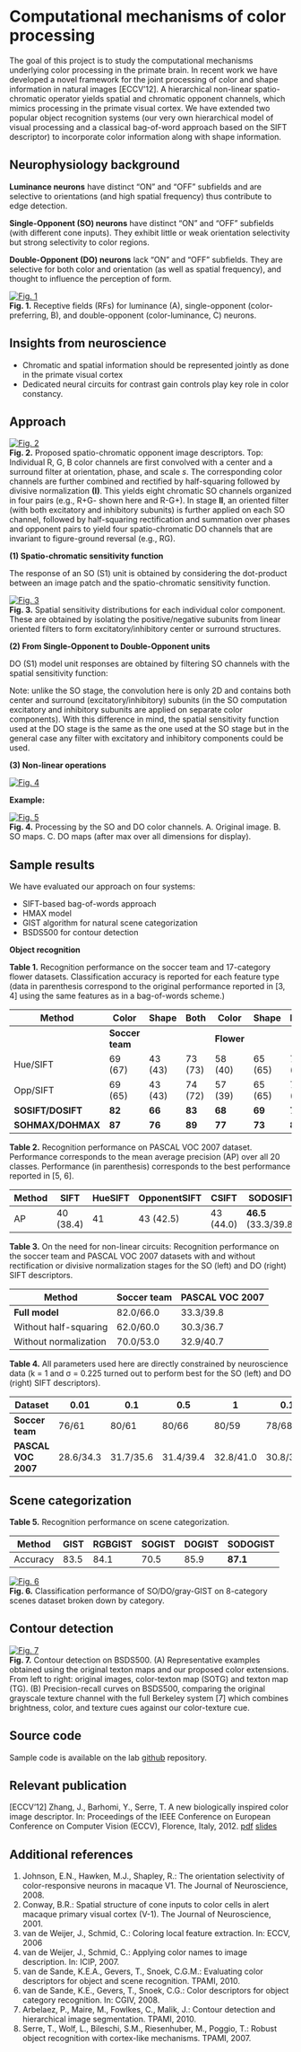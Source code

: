 # Computational mechanisms of color processing

The goal of this project is to study the computational mechanisms underlying color processing in the primate brain. In recent work we have developed a novel framework for the joint processing of color and shape information in natural images [ECCV’12]. A hierarchical non-linear spatio-chromatic operator yields spatial and chromatic opponent channels, which mimics processing in the primate visual cortex. We have extended two popular object recognition systems (our very own hierarchical model of visual processing and a classical bag-of-word approach based on the SIFT descriptor) to incorporate color information along with shape information.

## Neurophysiology background

**Luminance neurons** have distinct “ON” and “OFF” subfields and are selective to orientations (and high spatial frequency) thus contribute to edge detection.

**Single-Opponent (SO) neurons** have distinct “ON” and “OFF” subfields (with different cone inputs). They exhibit little or weak orientation selectivity but strong selectivity to color regions.

**Double-Opponent (DO) neurons** lack “ON” and “OFF” subfields. They are selective for both color and orientation (as well as spatial frequency), and thought to influence the perception of form.

[![Fig. 1](/images/resources/color/image003-1024x583.jpg)](/resources/computational-mechanisms-of-color-processingimage003/)  
**Fig. 1.** Receptive fields (RFs) for luminance (A), single-opponent (color-preferring, B), and double-opponent (color-luminance, C) neurons.

## Insights from neuroscience

- Chromatic and spatial information should be represented jointly as done in the primate visual cortex
- Dedicated neural circuits for contrast gain controls play key role in color constancy.

## Approach

[![Fig. 2](/images/resources/color/image004-1024x289.jpg)](/resources/computational-mechanisms-of-color-processingimage004/)  
**Fig. 2.** Proposed spatio-chromatic opponent image descriptors. Top: Individual R, G, B color channels are first convolved with a center and a surround filter at orientation, phase, and scale *s*. The corresponding color channels are further combined and rectified by half-squaring followed by divisive normalization **(I)**. This yields eight chromatic SO channels organized in four pairs (e.g., R+G- shown here and R-G+). In stage **II**, an oriented filter (with both excitatory and inhibitory subunits) is further applied on each SO channel, followed by half-squaring rectification and summation over phases and opponent pairs to yield four spatio-chromatic DO channels that are invariant to figure-ground reversal (e.g., RG).

**(1) Spatio-chromatic sensitivity function**

The response of an SO (S1) unit is obtained by considering the dot-product between an image patch and the spatio-chromatic sensitivity function.

[![Fig. 3](/images/resources/color/image009.jpg)](/resources/computational-mechanisms-of-color-processingimage009/)  
**Fig. 3.** Spatial sensitivity distributions for each individual color component. These are obtained by isolating the positive/negative subunits from linear oriented filters to form excitatory/inhibitory center or surround structures.

**(2) From Single-Opponent to Double-Opponent units**

DO (S1) model unit responses are obtained by filtering SO channels with the spatial sensitivity function:

Note: unlike the SO stage, the convolution here is only 2D and contains both center and surround (excitatory/inhibitory) subunits (in the SO computation excitatory and inhibitory subunits are applied on separate color components). With this difference in mind, the spatial sensitivity function used at the DO stage is the same as the one used at the SO stage but in the general case any filter with excitatory and inhibitory components could be used.

**(3) Non-linear operations**

[![Fig. 4](/images/resources/color/image012.jpg)](/resources/computational-mechanisms-of-color-processingimage012/)

**Example:**

[![Fig. 5](/images/resources/color/image013-1024x310.jpg)](/resources/computational-mechanisms-of-color-processingimage013/)  
**Fig. 4.** Processing by the SO and DO color channels. A. Original image. B. SO maps. C. DO maps (after max over all dimensions for display).

## Sample results

We have evaluated our approach on four systems:

- SIFT-based bag-of-words approach
- HMAX model
- GIST algorithm for natural scene categorization
- BSDS500 for contour detection

**Object recognition**

**Table 1.** Recognition performance on the soccer team and 17-category flower datasets. Classification accuracy is reported for each feature type (data in parenthesis correspond to the original performance reported in [3, 4] using the same features as in a bag-of-words scheme.)

| Method           | Color      | Shape      | Both      | Color      | Shape      | Both      |
|------------------|------------|------------|-----------|------------|------------|-----------|
|                  | **Soccer team** |            |           | **Flower** |            |           |
| Hue/SIFT         | 69 (67)    | 43 (43)    | 73 (73)   | 58 (40)    | 65 (65)    | 77 (79)   |
| Opp/SIFT         | 69 (65)    | 43 (43)    | 74 (72)   | 57 (39)    | 65 (65)    | 74 (79)   |
| **SOSIFT/DOSIFT**| **82**     | **66**     | **83**    | **68**     | **69**     | **79**    |
| **SOHMAX/DOHMAX**| **87**     | **76**     | **89**    | **77**     | **73**     | **83**    |

**Table 2.** Recognition performance on PASCAL VOC 2007 dataset. Performance corresponds to the mean average precision (AP) over all 20 classes. Performance (in parenthesis) corresponds to the best performance reported in [5, 6].

| Method         | SIFT   | HueSIFT | OpponentSIFT | CSIFT  | **SODOSIFT** | **SODOHMAX** |
|----------------|--------|---------|--------------|--------|--------------|--------------|
| AP             | 40 (38.4) | 41      | 43 (42.5)     | 43 (44.0) | **46.5** (33.3/39.8) | **46.8** (30.1/36.4) |

**Table 3.** On the need for non-linear circuits: Recognition performance on the soccer team and PASCAL VOC 2007 datasets with and without rectification or divisive normalization stages for the SO (left) and DO (right) SIFT descriptors.

| Method                | Soccer team | PASCAL VOC 2007 |
|-----------------------|-------------|-----------------|
| **Full model**        | 82.0/66.0   | 33.3/39.8       |
| Without half-squaring | 62.0/60.0   | 30.3/36.7       |
| Without normalization | 70.0/53.0   | 32.9/40.7       |

**Table 4.** All parameters used here are directly constrained by neuroscience data (k = 1 and σ = 0.225 turned out to perform best for the SO (left) and DO (right) SIFT descriptors).

| Dataset         | 0.01   | 0.1    | 0.5    | 1      | 0.1    | 2.5    | 5      | 8      |
|-----------------|--------|--------|--------|--------|--------|--------|--------|--------|
| **Soccer team** | 76/61  | 80/61  | 80/66  | 80/59  | 78/68  | 80/65  | 78/62  | 79/66  |
| **PASCAL VOC 2007** | 28.6/34.3 | 31.7/35.6 | 31.4/39.4 | 32.8/41.0 | 30.8/34.3 | 30.8/36.9 | 30.6/36.1 | 30.5/36.1 |

## Scene categorization

**Table 5.** Recognition performance on scene categorization.

| Method      | GIST  | RGBGIST | SOGIST | DOGIST | SODOGIST |
|-------------|-------|---------|--------|--------|----------|
| Accuracy    | 83.5  | 84.1    | 70.5   | 85.9   | **87.1** |

[![Fig. 6](/images/resources/color/image015.jpg)](/resources/computational-mechanisms-of-color-processingimage015/)  
**Fig. 6.** Classification performance of SO/DO/gray-GIST on 8-category scenes dataset broken down by category.

## Contour detection

[![Fig. 7](/images/resources/color/image016-1024x382.jpg)](/resources/computational-mechanisms-of-color-processingimage016/)  
**Fig. 7.** Contour detection on BSDS500. (A) Representative examples obtained using the original texton maps and our proposed color extensions. From left to right: original images, color-texton map (SOTG) and texton map (TG). (B) Precision-recall curves on BSDS500, comparing the original grayscale texture channel with the full Berkeley system [7] which combines brightness, color, and texture cues against our color-texture cue.

## Source code

Sample code is available on the lab [github](https://github.com/serre-lab/color_hmax) repository.

## Relevant publication

[ECCV’12] Zhang, J., Barhomi, Y., Serre, T. A new biologically inspired color image descriptor. In: Proceedings of the IEEE Conference on European Conference on Computer Vision (ECCV), Florence, Italy, 2012. [pdf](http://serre-lab.clps.brown.edu/wp-content/uploads/2012/09/proof-eccv2012-color.pdf) [slides](http://serre-lab.clps.brown.edu/wp-content/uploads/2012/10/eccv_poster_color_v2.pdf)

## Additional references

1. Johnson, E.N., Hawken, M.J., Shapley, R.: The orientation selectivity of color-responsive neurons in macaque V1. The Journal of Neuroscience, 2008.
2. Conway, B.R.: Spatial structure of cone inputs to color cells in alert macaque primary visual cortex (V-1). The Journal of Neuroscience, 2001.
3. van de Weijer, J., Schmid, C.: Coloring local feature extraction. In: ECCV, 2006
4. van de Weijer, J., Schmid, C.: Applying color names to image description. In: ICIP, 2007.
5. van de Sande, K.E.A., Gevers, T., Snoek, C.G.M.: Evaluating color descriptors for object and scene recognition. TPAMI, 2010.
6. van de Sande, K.E., Gevers, T., Snoek, C.G.: Color descriptors for object category recognition. In: CGIV, 2008.
7. Arbelaez, P., Maire, M., Fowlkes, C., Malik, J.: Contour detection and hierarchical image segmentation. TPAMI, 2010.
8. Serre, T., Wolf, L., Bileschi, S.M., Riesenhuber, M., Poggio, T.: Robust object recognition with cortex-like mechanisms. TPAMI, 2007.